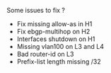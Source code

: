 
Some issues to fix ?

* Fix missing allow-as in H1
* Fix ebgp-multihop on H2
* Interfaces shutdown on H1
* Missing vlan100 on L3 and L4
* Bad router-id on L3
* Prefix-list length missing /32
